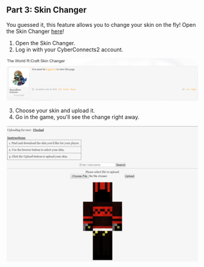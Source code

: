 Part 3: Skin Changer
---

You guessed it, this feature allows you to change your skin on the fly! Open the Skin Changer [here](https://forums.twilightgamesstudio.com/RCraft/SkinChanger.php)!

1. Open the Skin Changer.
2. Log in with your CyberConnects2 account.

![](../img/skin-changer-login.png)

3. Choose your skin and upload it.
4. Go in the game, you'll see the change right away.

![](../img/skin-changer-page.png)